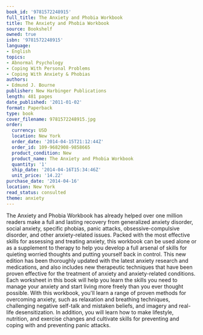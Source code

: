 ```yaml
---
book_id: '9781572248915'
full_title: The Anxiety and Phobia Workbook
title: The Anxiety and Phobia Workbook
source: Bookshelf
owned: true
isbn: '9781572248915'
language:
- English
topics:
- Abnormal Psychology
- Coping With Personal Problems
- Coping With Anxiety & Phobias
authors:
- Edmund J. Bourne
publisher: New Harbinger Publications
length: 481 pages
date_published: '2011-01-02'
format: Paperback
type: book
cover_filename: 9781572248915.jpg
order:
  currency: USD
  location: New York
  order_date: '2014-04-15T21:12:44Z'
  order_id: 109-9682908-9858665
  product_condition: New
  product_name: The Anxiety and Phobia Workbook
  quantity: '1'
  ship_date: '2014-04-16T15:34:46Z'
  unit_price: '14.22'
purchase_date: '2014-04-16'
location: New York
read_status: consulted
theme: anxiety
---
```

The Anxiety and Phobia Workbook has already helped over one million readers make a full and lasting recovery from generalized anxiety disorder, social anxiety, specific phobias, panic attacks, obsessive-compulsive disorder, and other anxiety-related issues. Packed with the most effective skills for assessing and treating anxiety, this workbook can be used alone or as a supplement to therapy to help you develop a full arsenal of skills for quieting worried thoughts and putting yourself back in control.
This new edition has been thoroughly updated with the latest anxiety research and medications, and also includes new therapeutic techniques that have been proven effective for the treatment of anxiety and anxiety-related conditions. Each worksheet in this book will help you learn the skills you need to manage your anxiety and start living more freely than you ever thought possible.
With this workbook, you'll learn a range of proven methods for overcoming anxiety, such as relaxation and breathing techniques, challenging negative self-talk and mistaken beliefs, and imagery and real-life desensitization. In addition, you will learn how to make lifestyle, nutrition, and exercise changes and cultivate skills for preventing and coping with and preventing panic attacks.
